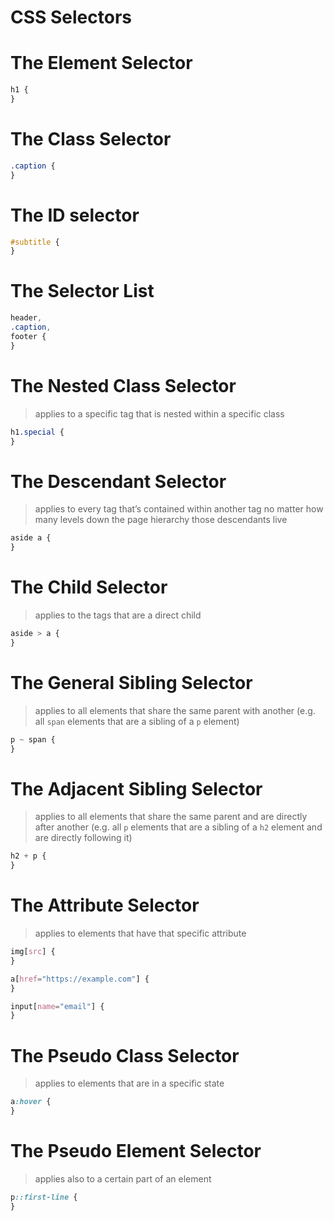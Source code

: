 # CSS Selectors

# The Element Selector

```css
h1 {
}
```

# The Class Selector

```css
.caption {
}
```

# The ID selector

```css
#subtitle {
}
```

# The Selector List

```css
header,
.caption,
footer {
}
```

# The Nested Class Selector

> applies to a specific tag that is nested within a specific class

```css
h1.special {
}
```

# The Descendant Selector

> applies to every tag that’s contained within another tag no matter how many levels down the page hierarchy those descendants live

```css
aside a {
}
```

# The Child Selector

> applies to the tags that are a direct child

```css
aside > a {
}
```

# The General Sibling Selector

> applies to all elements that share the same parent with another (e.g. all `span` elements that are a sibling of a `p` element)

```css
p ~ span {
}
```

# The Adjacent Sibling Selector

> applies to all elements that share the same parent and are directly after another (e.g. all `p` elements that are a sibling of a `h2` element and are directly following it)

```css
h2 + p {
}
```

# The Attribute Selector

> applies to elements that have that specific attribute

```css
img[src] {
}

a[href="https://example.com"] {
}

input[name="email"] {
}
```

# The Pseudo Class Selector

> applies to elements that are in a specific state

```css
a:hover {
}
```

# The Pseudo Element Selector

> applies also to a certain part of an element

```css
p::first-line {
}
```
